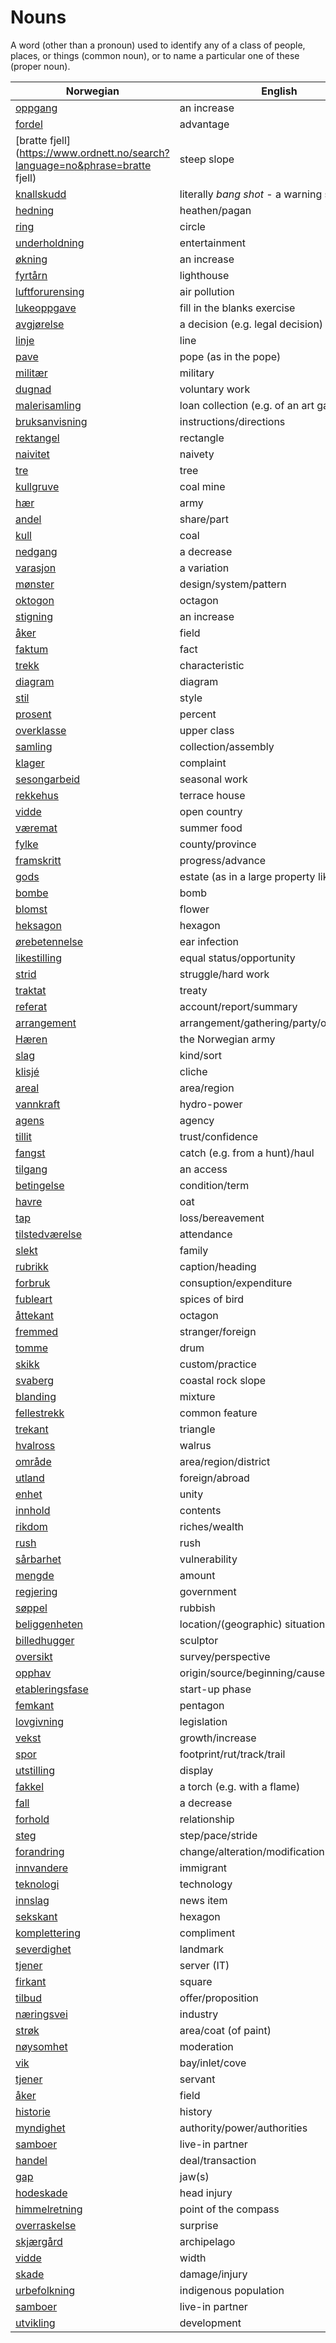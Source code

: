 # Nouns

A word (other than a pronoun) used to identify any of a class of people, places, or things (common noun), or to name a particular one of these (proper noun).

| Norwegian | English | Gender |
| --- | --- | --- |
| [oppgang](https://www.ordnett.no/search?language=no&phrase=oppgang) | an increase | m |
| [fordel](https://www.ordnett.no/search?language=no&phrase=fordel) | advantage | m |
| [bratte fjell](https://www.ordnett.no/search?language=no&phrase=bratte fjell) | steep slope | m |
| [knallskudd](https://www.ordnett.no/search?language=no&phrase=knallskudd) | literally _bang shot_ - a warning shot gun | i |
| [hedning](https://www.ordnett.no/search?language=no&phrase=hedning) | heathen/pagan | m |
| [ring](https://www.ordnett.no/search?language=no&phrase=ring) | circle | m |
| [underholdning](https://www.ordnett.no/search?language=no&phrase=underholdning) | entertainment | m |
| [økning](https://www.ordnett.no/search?language=no&phrase=økning) | an increase | m |
| [fyrtårn](https://www.ordnett.no/search?language=no&phrase=fyrtårn) | lighthouse | i |
| [luftforurensing](https://www.ordnett.no/search?language=no&phrase=luftforurensing) | air pollution | m |
| [lukeoppgave](https://www.ordnett.no/search?language=no&phrase=lukeoppgave) | fill in the blanks exercise | m |
| [avgjørelse](https://www.ordnett.no/search?language=no&phrase=avgjørelse) | a decision (e.g. legal decision) | m |
| [linje](https://www.ordnett.no/search?language=no&phrase=linje) | line | m |
| [pave](https://www.ordnett.no/search?language=no&phrase=pave) | pope (as in the pope) | m |
| [militær](https://www.ordnett.no/search?language=no&phrase=militær) | military | m |
| [dugnad](https://www.ordnett.no/search?language=no&phrase=dugnad) | voluntary work | m |
| [malerisamling](https://www.ordnett.no/search?language=no&phrase=malerisamling) | loan collection (e.g. of an art gallery) | m |
| [bruksanvisning](https://www.ordnett.no/search?language=no&phrase=bruksanvisning) | instructions/directions | m |
| [rektangel](https://www.ordnett.no/search?language=no&phrase=rektangel) | rectangle | i |
| [naivitet](https://www.ordnett.no/search?language=no&phrase=naivitet) | naivety | m |
| [tre](https://www.ordnett.no/search?language=no&phrase=tre) | tree | i |
| [kullgruve](https://www.ordnett.no/search?language=no&phrase=kullgruve) | coal mine | m |
| [hær](https://www.ordnett.no/search?language=no&phrase=hær) | army | m |
| [andel](https://www.ordnett.no/search?language=no&phrase=andel) | share/part | m |
| [kull](https://www.ordnett.no/search?language=no&phrase=kull) | coal | i |
| [nedgang](https://www.ordnett.no/search?language=no&phrase=nedgang) | a decrease | m |
| [varasjon](https://www.ordnett.no/search?language=no&phrase=varasjon) | a variation | m |
| [mønster](https://www.ordnett.no/search?language=no&phrase=mønster) | design/system/pattern | i |
| [oktogon](https://www.ordnett.no/search?language=no&phrase=oktogon) | octagon | m |
| [stigning](https://www.ordnett.no/search?language=no&phrase=stigning) | an increase | m |
| [åker](https://www.ordnett.no/search?language=no&phrase=åker) | field | m |
| [faktum](https://www.ordnett.no/search?language=no&phrase=faktum) | fact | i |
| [trekk](https://www.ordnett.no/search?language=no&phrase=trekk) | characteristic | i |
| [diagram](https://www.ordnett.no/search?language=no&phrase=diagram) | diagram | i |
| [stil](https://www.ordnett.no/search?language=no&phrase=stil) | style | m |
| [prosent](https://www.ordnett.no/search?language=no&phrase=prosent) | percent | m |
| [overklasse](https://www.ordnett.no/search?language=no&phrase=overklasse) | upper class | m |
| [samling](https://www.ordnett.no/search?language=no&phrase=samling) | collection/assembly | m |
| [klager](https://www.ordnett.no/search?language=no&phrase=klager) | complaint | m |
| [sesongarbeid](https://www.ordnett.no/search?language=no&phrase=sesongarbeid) | seasonal work | i |
| [rekkehus](https://www.ordnett.no/search?language=no&phrase=rekkehus) | terrace house | i |
| [vidde](https://www.ordnett.no/search?language=no&phrase=vidde) | open country | m |
| [væremat](https://www.ordnett.no/search?language=no&phrase=væremat) | summer food | m |
| [fylke](https://www.ordnett.no/search?language=no&phrase=fylke) | county/province | i |
| [framskritt](https://www.ordnett.no/search?language=no&phrase=framskritt) | progress/advance | i |
| [gods](https://www.ordnett.no/search?language=no&phrase=gods) | estate (as in a large property like a farm) | m/i |
| [bombe](https://www.ordnett.no/search?language=no&phrase=bombe) | bomb | m |
| [blomst](https://www.ordnett.no/search?language=no&phrase=blomst) | flower | m |
| [heksagon](https://www.ordnett.no/search?language=no&phrase=heksagon) | hexagon | m |
| [ørebetennelse](https://www.ordnett.no/search?language=no&phrase=ørebetennelse) | ear infection | m |
| [likestilling](https://www.ordnett.no/search?language=no&phrase=likestilling) | equal status/opportunity | m |
| [strid](https://www.ordnett.no/search?language=no&phrase=strid) | struggle/hard work | m |
| [traktat](https://www.ordnett.no/search?language=no&phrase=traktat) | treaty | m |
| [referat](https://www.ordnett.no/search?language=no&phrase=referat) | account/report/summary | i |
| [arrangement](https://www.ordnett.no/search?language=no&phrase=arrangement) | arrangement/gathering/party/organisation | i |
| [Hæren](https://www.ordnett.no/search?language=no&phrase=Hæren) | the Norwegian army | m |
| [slag](https://www.ordnett.no/search?language=no&phrase=slag) | kind/sort | i |
| [klisjé](https://www.ordnett.no/search?language=no&phrase=klisjé) | cliche | m |
| [areal](https://www.ordnett.no/search?language=no&phrase=areal) | area/region | i |
| [vannkraft](https://www.ordnett.no/search?language=no&phrase=vannkraft) | hydro-power | m |
| [agens](https://www.ordnett.no/search?language=no&phrase=agens) | agency | m |
| [tillit](https://www.ordnett.no/search?language=no&phrase=tillit) | trust/confidence | m |
| [fangst](https://www.ordnett.no/search?language=no&phrase=fangst) | catch (e.g. from a hunt)/haul | m |
| [tilgang](https://www.ordnett.no/search?language=no&phrase=tilgang) | an access | i |
| [betingelse](https://www.ordnett.no/search?language=no&phrase=betingelse) | condition/term | m |
| [havre](https://www.ordnett.no/search?language=no&phrase=havre) | oat | m |
| [tap](https://www.ordnett.no/search?language=no&phrase=tap) | loss/bereavement | i |
| [tilstedværelse](https://www.ordnett.no/search?language=no&phrase=tilstedværelse) | attendance | i |
| [slekt](https://www.ordnett.no/search?language=no&phrase=slekt) | family | m |
| [rubrikk](https://www.ordnett.no/search?language=no&phrase=rubrikk) | caption/heading | m |
| [forbruk](https://www.ordnett.no/search?language=no&phrase=forbruk) | consuption/expenditure | i |
| [fubleart](https://www.ordnett.no/search?language=no&phrase=fubleart) | spices of bird | m/f |
| [åttekant](https://www.ordnett.no/search?language=no&phrase=åttekant) | octagon | m |
| [fremmed](https://www.ordnett.no/search?language=no&phrase=fremmed) | stranger/foreign | m |
| [tomme](https://www.ordnett.no/search?language=no&phrase=tomme) | drum | m |
| [skikk](https://www.ordnett.no/search?language=no&phrase=skikk) | custom/practice | m |
| [svaberg](https://www.ordnett.no/search?language=no&phrase=svaberg) | coastal rock slope | i |
| [blanding](https://www.ordnett.no/search?language=no&phrase=blanding) | mixture | m |
| [fellestrekk](https://www.ordnett.no/search?language=no&phrase=fellestrekk) | common feature | i |
| [trekant](https://www.ordnett.no/search?language=no&phrase=trekant) | triangle | m |
| [hvalross](https://www.ordnett.no/search?language=no&phrase=hvalross) | walrus | m |
| [område](https://www.ordnett.no/search?language=no&phrase=område) | area/region/district | i |
| [utland](https://www.ordnett.no/search?language=no&phrase=utland) | foreign/abroad | m |
| [enhet](https://www.ordnett.no/search?language=no&phrase=enhet) | unity | m |
| [innhold](https://www.ordnett.no/search?language=no&phrase=innhold) | contents | i |
| [rikdom](https://www.ordnett.no/search?language=no&phrase=rikdom) | riches/wealth | m |
| [rush](https://www.ordnett.no/search?language=no&phrase=rush) | rush | i |
| [sårbarhet](https://www.ordnett.no/search?language=no&phrase=sårbarhet) | vulnerability | m |
| [mengde](https://www.ordnett.no/search?language=no&phrase=mengde) | amount | m |
| [regjering](https://www.ordnett.no/search?language=no&phrase=regjering) | government | m |
| [søppel](https://www.ordnett.no/search?language=no&phrase=søppel) | rubbish | i |
| [beliggenheten](https://www.ordnett.no/search?language=no&phrase=beliggenheten) | location/(geographic) situation | m/f |
| [billedhugger](https://www.ordnett.no/search?language=no&phrase=billedhugger) | sculptor | m |
| [oversikt](https://www.ordnett.no/search?language=no&phrase=oversikt) | survey/perspective | m |
| [opphav](https://www.ordnett.no/search?language=no&phrase=opphav) | origin/source/beginning/cause | i |
| [etableringsfase](https://www.ordnett.no/search?language=no&phrase=etableringsfase) | start-up phase | m |
| [femkant](https://www.ordnett.no/search?language=no&phrase=femkant) | pentagon | m |
| [lovgivning](https://www.ordnett.no/search?language=no&phrase=lovgivning) | legislation | m |
| [vekst](https://www.ordnett.no/search?language=no&phrase=vekst) | growth/increase | m |
| [spor](https://www.ordnett.no/search?language=no&phrase=spor) | footprint/rut/track/trail | i |
| [utstilling](https://www.ordnett.no/search?language=no&phrase=utstilling) | display | m |
| [fakkel](https://www.ordnett.no/search?language=no&phrase=fakkel) | a torch (e.g. with a flame) | m |
| [fall](https://www.ordnett.no/search?language=no&phrase=fall) | a decrease | i |
| [forhold](https://www.ordnett.no/search?language=no&phrase=forhold) | relationship | i |
| [steg](https://www.ordnett.no/search?language=no&phrase=steg) | step/pace/stride | i |
| [forandring](https://www.ordnett.no/search?language=no&phrase=forandring) | change/alteration/modification | m |
| [innvandere](https://www.ordnett.no/search?language=no&phrase=innvandere) | immigrant | m |
| [teknologi](https://www.ordnett.no/search?language=no&phrase=teknologi) | technology | m |
| [innslag](https://www.ordnett.no/search?language=no&phrase=innslag) | news item | i |
| [sekskant](https://www.ordnett.no/search?language=no&phrase=sekskant) | hexagon | m |
| [komplettering](https://www.ordnett.no/search?language=no&phrase=komplettering) | compliment | m |
| [severdighet](https://www.ordnett.no/search?language=no&phrase=severdighet) | landmark | m |
| [tjener](https://www.ordnett.no/search?language=no&phrase=tjener) | server (IT) | m |
| [firkant](https://www.ordnett.no/search?language=no&phrase=firkant) | square | m |
| [tilbud](https://www.ordnett.no/search?language=no&phrase=tilbud) | offer/proposition | i |
| [næringsvei](https://www.ordnett.no/search?language=no&phrase=næringsvei) | industry | m |
| [strøk](https://www.ordnett.no/search?language=no&phrase=strøk) | area/coat (of paint) | i |
| [nøysomhet](https://www.ordnett.no/search?language=no&phrase=nøysomhet) | moderation | m |
| [vik](https://www.ordnett.no/search?language=no&phrase=vik) | bay/inlet/cove | m |
| [tjener](https://www.ordnett.no/search?language=no&phrase=tjener) | servant | m |
| [åker](https://www.ordnett.no/search?language=no&phrase=åker) | field | m |
| [historie](https://www.ordnett.no/search?language=no&phrase=historie) | history | m/f |
| [myndighet](https://www.ordnett.no/search?language=no&phrase=myndighet) | authority/power/authorities | m |
| [samboer](https://www.ordnett.no/search?language=no&phrase=samboer) | live-in partner | m |
| [handel](https://www.ordnett.no/search?language=no&phrase=handel) | deal/transaction | m |
| [gap](https://www.ordnett.no/search?language=no&phrase=gap) | jaw(s) | m |
| [hodeskade](https://www.ordnett.no/search?language=no&phrase=hodeskade) | head injury | m |
| [himmelretning](https://www.ordnett.no/search?language=no&phrase=himmelretning) | point of the compass | m |
| [overraskelse](https://www.ordnett.no/search?language=no&phrase=overraskelse) | surprise | m |
| [skjærgård](https://www.ordnett.no/search?language=no&phrase=skjærgård) | archipelago | m |
| [vidde](https://www.ordnett.no/search?language=no&phrase=vidde) | width | m/f |
| [skade](https://www.ordnett.no/search?language=no&phrase=skade) | damage/injury | m |
| [urbefolkning](https://www.ordnett.no/search?language=no&phrase=urbefolkning) | indigenous population | m |
| [samboer](https://www.ordnett.no/search?language=no&phrase=samboer) | live-in partner | m |
| [utvikling](https://www.ordnett.no/search?language=no&phrase=utvikling) | development | m |

